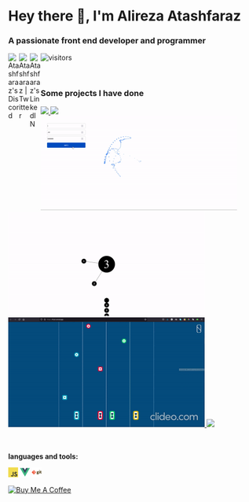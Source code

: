 # Hey there 👋, I'm Alireza Atashfaraz
### A passionate front end developer and programmer

<a href="https://discord.gg/atashfaraz">
  <img align="left" alt="Atashfaraz's Discord" width="22px" src="https://raw.githubusercontent.com/peterthehan/peterthehan/master/assets/discord.svg" />
</a>
<a href="https://twitter.com/jsvisualizer">
  <img align="left" alt="Atashfaraz | Twitter" width="22px" src="https://raw.githubusercontent.com/peterthehan/peterthehan/master/assets/twitter.svg" />
</a>
<a href="https://www.linkedin.com/in/atashfaraz/">
  <img align="left" alt="Atashfaraz's LinkedIN" width="22px" src="https://raw.githubusercontent.com/peterthehan/peterthehan/master/assets/linkedin.svg" />
</a>

![visitors](https://visitor-badge.glitch.me/badge?page_id=return75.return75)

<br />




### Some projects I have done

<div>
    <a href="https://3d-world-map.vercel.app" target="_blank">
        <img src="https://github.com/return75/return75/raw/main/world-map.gif" width="800px" />
    </a>
    <a href="https://github.com/return75/return75/raw/main/github-3d.gif" target="_blank">
        <img src="https://github.com/return75/return75/raw/main/github-3d.gif" width="400px" />
    </a>
    <a href="https://perlin-noise-theta.vercel.app/" target="_blank">
        <img src="https://github.com/return75/return75/raw/main/perlin.gif" width="400px" />
    </a>
    <a href="https://arrow-game-two.vercel.app/" target="_blank">
       <img src="https://github.com/return75/return75/raw/main/arrow.gif" width="400px" />
    </a>
    <a href="https://4cars-atashfaraz.vercel.app/" target="_blank">
        <img src="https://github.com/return75/4Cars/raw/master/4cars.gif" width="400px" />
    </a>
    <a href="https://tanks-war.vercel.app/" target="_blank">
        <img src="https://github.com/return75/tanks-game/raw/master/tanks-war.gif" width="400px" />
    </a>
</div>

<br/>
<br/>


**languages and tools:**

<code><img height="20" src="https://raw.githubusercontent.com/github/explore/80688e429a7d4ef2fca1e82350fe8e3517d3494d/topics/javascript/javascript.png"></code>
<code><img height="20" src="https://raw.githubusercontent.com/github/explore/80688e429a7d4ef2fca1e82350fe8e3517d3494d/topics/vue/vue.png"></code>
<code><img height="20" src="https://raw.githubusercontent.com/github/explore/80688e429a7d4ef2fca1e82350fe8e3517d3494d/topics/git/git.png"></code>

<a href="https://www.buymeacoffee.com/atashfaraz" target="_blank"><img src="https://cdn.buymeacoffee.com/buttons/v2/default-red.png" alt="Buy Me A Coffee" width="150" ></a>
